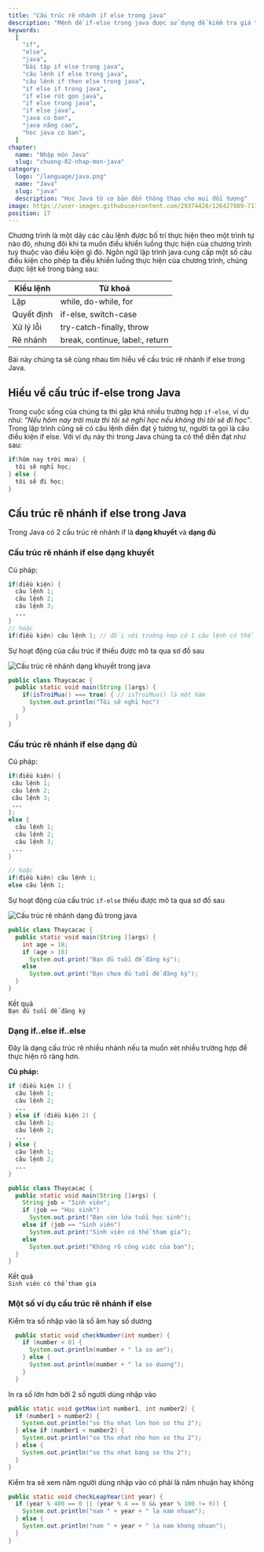 ```yaml
---
title: "Cấu trúc rẽ nhánh if else trong java"
description: "Mệnh đề if-else trong java được sử dụng để kiểm tra giá trị dạng boolean của điều kiện, mệnh đề này trả về giá trị đúng hoặc sai để điều kiện cho phép ta điều khiển luồng thực hiện của chương trình"
keywords:
  [
    "if",
    "else",
    "java",
    "bài tập if else trong java",
    "câu lệnh if else trong java",
    "câu lệnh if then else trong java",
    "if else if trong java",
    "if else rút gọn java",
    "if else trong java",
    "if else java",
    "java co ban",
    "java nâng cao",
    "hoc java co ban",
  ]
chapter:
  name: "Nhập môn Java"
  slug: "chuong-02-nhap-mon-java"
category:
  logo: "/language/java.png"
  name: "Java"
  slug: "java"
  description: "Học Java từ cơ bản đến thông thạo cho mọi đối tượng"
image: https://user-images.githubusercontent.com/29374426/126427809-717c3eb0-ffba-4fa5-8e52-ec12ad9b548d.png
position: 17
---
```


Chương trình là một dãy các câu lệnh được bố trí thực hiện theo một trình tự nào đó, nhưng đôi khi ta muốn điều khiển luồng thực hiện của chương trình tuỳ thuộc vào điều kiện gì đó. Ngôn ngữ lập trình java cung cấp một số câu điều kiện cho phép ta điều khiển luồng thực hiện của chương trình, chúng được liệt kê trong bảng sau:

| Kiểu lệnh  | Từ khoá                         |
| ---------- | ------------------------------- |
| Lặp        | while, do-while, for            |
| Quyết định | if-else, switch-case            |
| Xử lý lỗi  | try-catch-finally, throw        |
| Rẽ nhánh   | break, continue, label:, return |

Bài này chúng ta sẽ cùng nhau tìm hiểu về cấu trúc rẽ nhánh if else trong Java.

## Hiểu về cấu trúc if-else trong Java

Trong cuộc sống của chúng ta thì gặp khá nhiều trường hợp `if-else`, ví dụ như: _"Nếu hôm nay trời mưa thì tôi sẽ nghỉ học nếu không thì tôi sẽ đi học"_. Trong lập trình cũng sẽ có câu lệnh diễn đạt ý tương tự, người ta gọi là câu điều kiện if else. Với ví dụ này thì trong Java chúng ta có thể diễn đạt như sau:

```java
if(hôm nay trời mưa) {
  tôi sẽ nghỉ học;
} else {
  tôi sẽ đi học;
}
```

## Cấu trúc rẽ nhánh if else trong Java

Trong Java có 2 cấu trúc rẽ nhánh if là **dạng khuyết** và **dạng đủ**

### Cấu trúc rẽ nhánh if else dạng khuyết

Cú pháp:

```java
if(điều kiện) {
  câu lệnh 1;
  câu lệnh 2;
  câu lệnh 3;
  ...
}
// hoặc
if(điều kiện) câu lệnh 1; // đối với trường hợp có 1 câu lệnh có thể viết tắt.
```

Sự hoạt động của cấu trúc if thiếu được mô ta qua sơ đồ sau

![Cấu trúc rẽ nhánh dạng khuyết trong java](https://user-images.githubusercontent.com/29374426/125040208-92bb7200-e0c1-11eb-9781-bc65864c5b23.png)

<div class="example"></div>

```java
public class Thaycacac {
  public static void main(String []args) {
    if(isTroiMua() === true) { // isTroiMua() là một hàm
      System.out.println("Tôi sẽ nghỉ học")
    }
  }
}
```

### Cấu trúc rẽ nhánh if else dạng đủ

Cú pháp:

```java
if(điều kiện) {
 câu lệnh 1;
 câu lệnh 2;
 câu lệnh 3;
 ...
};
else {
  câu lệnh 1;
  câu lệnh 2;
  câu lệnh 3;
 ...
}

// hoặc
if(điều kiện) câu lệnh 1;
else câu lệnh 1;
```

Sự hoạt động của cấu trúc `if-else` thiếu được mô ta qua sơ đồ sau

![Cấu trúc rẽ nhánh dạng đủ trong java](https://user-images.githubusercontent.com/29374426/125040287-a7980580-e0c1-11eb-89cf-97da184f33cf.png)

<div class="example"></div>

```java
public class Thaycacac {
  public static void main(String []args) {
    int age = 18;
    if (age > 18)
      System.out.print("Bạn đủ tuổi để đăng ký");
    else
      System.out.print("Bạn chưa đủ tuổi để đăng ký");
  }
}
```

<div class="window">
  <div class="window-header">
    <div class="action-buttons"></div>
    <span class="title-popup">Kết quả</span>
  </div>
  <div class="window-body">
    <code>Bạn đủ tuổi để đăng ký</code>
  </div>
</div>

### Dạng if..else if..else

Đây là dạng cấu trúc rẽ nhiều nhánh nếu ta muốn xét nhiều trường hợp để thực hiện rõ ràng hơn.

**Cú pháp:**

```java
if (điều kiện 1) {
  câu lệnh 1;
  câu lệnh 2;
  ...
} else if (điều kiện 2) {
  câu lệnh 1;
  câu lệnh 2;
  ...
} else {
  câu lệnh 1;
  câu lệnh 2;
  ...
}
```

<div class="example"></div>

```java
public class Thaycacac {
  public static void main(String []args) {
    String job = "Sinh viên";
    if (job == "Học sinh")
      System.out.print("Bạn còn lứa tuổi học sinh");
    else if (job == "Sinh viên")
      System.out.print("Sinh viên có thể tham gia");
    else
      System.out.print("Không rõ công việc của bạn");
  }
}
```

<div class="window">
  <div class="window-header">
    <div class="action-buttons"></div>
    <span class="title-popup">Kết quả</span>
  </div>
  <div class="window-body">
    <code>Sinh viên có thể tham gia</code>
  </div>
</div>

### Một số ví dụ cấu trúc rẽ nhánh if else

<div class="example">Kiểm tra số nhập vào là số âm hay số dương</div>

```java
  public static void checkNumber(int number) {
    if (number < 0) {
      System.out.println(number + " la so am");
    } else {
      System.out.println(number + " la so duong");
    }
  }
```

<div class="example">In ra số lớn hơn bởi 2 số người dùng nhập vào</div>

```java
public static void getMax(int number1, int number2) {
  if (number1 > number2) {
    System.out.println("so thu nhat lon hon so thu 2");
  } else if (number1 < number2) {
    System.out.println("so thu nhat nho hon so thu 2");
  } else {
    System.out.println("so thu nhat bang so thu 2");
  }
}
```

<div class="example">Kiểm tra sẽ xem năm người dùng nhập vào có phải là năm nhuận hay không</div>

```java
public static void checkLeapYear(int year) {
  if (year % 400 == 0 || (year % 4 == 0 && year % 100 != 0)) {
    System.out.println("nam " + year + " la nam nhuan");
  } else {
    System.out.println("nam " + year + " la nam khong nhuan");
  }
}
```
